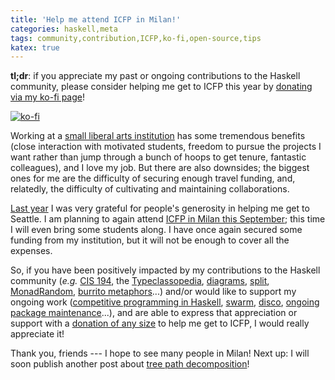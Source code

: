 ```yaml
---
title: 'Help me attend ICFP in Milan!'
categories: haskell,meta
tags: community,contribution,ICFP,ko-fi,open-source,tips
katex: true
---
```


**tl;dr**: if you appreciate my past or ongoing contributions to the
Haskell community, please consider helping me get to ICFP this year by [donating
via my ko-fi page](https://ko-fi.com/byorgey)!

[![ko-fi](https://ko-fi.com/img/githubbutton_sm.svg)](https://ko-fi.com/I3I5KYUQX)

Working at a [small liberal arts institution](https://www.hendrix.edu/)
has some tremendous benefits (close interaction with motivated students,
freedom to pursue the projects I want rather than jump through a bunch
of hoops to get tenure, fantastic colleagues), and I love my job. But
there are also downsides; the biggest ones for me are the difficulty of
securing enough travel funding, and, relatedly, the difficulty of
cultivating and maintaining collaborations.

[Last
year](https://byorgey.github.io/blog/posts/2023/05/22/new-ko-fi-page-help-me-attend-icfp.html)
I was very grateful for people's generosity in helping me get to
Seattle.  I am planning to again attend [ICFP in Milan this
September](https://icfp24.sigplan.org/); this time I will even bring
some students along.  I have once again secured some funding from my
institution, but it will not be enough to cover all the expenses.

So, if you have been positively impacted by my
contributions to the Haskell community (*e.g.* [CIS
194](https://www.cis.upenn.edu/~cis1940/spring13/), the
[Typeclassopedia](https://wiki.haskell.org/Typeclassopedia),
[diagrams](https://diagrams.github.io/),
[split](https://hackage.haskell.org/package/split),
[MonadRandom](https://hackage.haskell.org/package/MonadRandom), [burrito
metaphors](https://byorgey.github.io/blog/posts/2009/01/12/abstraction-intuition-and-the-monad-tutorial-fallacy.html)...)
and/or would like to support my ongoing work ([competitive programming
in
Haskell](https://byorgey.github.io/blog/tag/Kattis.html),
[swarm](https://github.com/swarm-game/swarm/#readme),
[disco](https://github.com/disco-lang/disco/#readme), [ongoing package
maintenance](https://hackage.haskell.org/user/BrentYorgey)...), and are
able to express that appreciation or support with a [donation of any
size](https://ko-fi.com/byorgey) to help me get to ICFP, I would really appreciate it!

Thank you, friends --- I hope to see many people in Milan! Next up:
I will soon publish another post about [tree path decomposition](https://byorgey.github.io/blog/posts/2024/07/11/cpih-factor-full-tree.html)!
